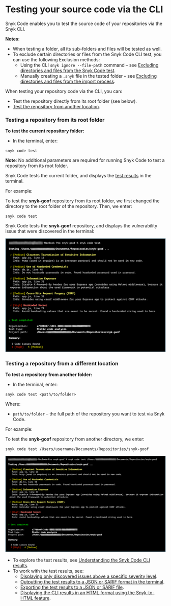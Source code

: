 # Testing your source code via the CLI

Snyk Code enables you to test the source code of your repositories via the Snyk CLI.

**Notes**:

* When testing a folder, all its sub-folders and files will be tested as well.
* To exclude certain directories or files from the Snyk Code CLI test, you can use the following Exclusion methods:
  * Using the CLI `snyk ignore --file-path` command – see [Excluding directories and files from the Snyk Code test](excluding-directories-and-files-from-the-snyk-code-cli-test.md).
  * Manually creating a `.snyk` file in the tested folder – see [Excluding directories and files from the import process](https://docs.snyk.io/products/snyk-code/getting-started-with-snyk-code/activating-snyk-code-using-the-web-ui/step-3-importing-repositories-to-snyk-for-the-snyk-code-testing/excluding-directories-and-files-from-the-import-process).

When testing your repository code via the CLI, you can:

* Test the repository directly from its root folder (see below).
* [Test the repository from another location](testing-your-source-code-via-the-cli.md#testing-a-repository-from-a-different-location).

### **Testing a repository from its root folder**

**To test the current repository folder:**

* In the terminal, enter:

```
snyk code test
```

**Note**: No additional parameters are required for running Snyk Code to test a repository from its root folder.

Snyk Code tests the current folder, and displays the [test results](https://docs.snyk.io/products/snyk-code/cli-for-snyk-code/snyk-code-cli-results) in the terminal.

For example:

To test the **snyk-goof** repository from its root folder, we first changed the directory to the root folder of the repository. Then, we enter:

```
snyk code test
```

Snyk Code tests the **snyk-goof** repository, and displays the vulnerability issue that were discovered in the terminal:

![](<../../../.gitbook/assets/Snyk Code - CLI - snyk code test - Results - 1 (1) (1) (1) (1) (1) (1) (1) (1) (1) (1) (1) (1) (1) (1) (1) (1) (1) (1) (1) (1) (1) (1) (1) (1) (1) (1) (1) (1) (1) (1) (1).png>)

### **Testing a repository from a different location**

**To test a repository from another folder:**

* In the terminal, enter:

```
snyk code test <path/to/folder>
```

Where:

* `path/to/folder` – the full path of the repository you want to test via Snyk Code.

For example:

To test the **snyk-goof** repository from another directory, we enter:

```
snyk code test /Users/username/Documents/Repositories/snyk-goof
```

![](<../../../.gitbook/assets/snyk Code - CLI - snyk code test - Any folder - 2.png>)

* To explore the test results, see [Understanding the Snyk Code CLI results](https://docs.snyk.io/products/snyk-code/cli-for-snyk-code/snyk-code-cli-results).
* To work with the test results, see:
  * [Displaying only discovered issues above a specific severity level](https://docs.snyk.io/products/snyk-code/cli-for-snyk-code/working-with-the-snyk-code-cli-results/displaying-only-discovered-issues-above-a-specific-severity-level).
  * [Outputting the test results to a JSON or SARIF format in the terminal](https://docs.snyk.io/products/snyk-code/cli-for-snyk-code/working-with-the-snyk-code-cli-results/outputting-the-test-results-to-a-json-or-sarif-format-in-the-terminal).
  * [Exporting the test results to a JSON or SARIF file](https://docs.snyk.io/products/snyk-code/cli-for-snyk-code/working-with-the-snyk-code-cli-results/exporting-the-test-results-to-a-json-or-sarif-file).
  * [Displaying the CLI results in an HTML format using the Snyk-to-HTML feature](https://docs.snyk.io/products/snyk-code/cli-for-snyk-code/displaying-the-cli-results-in-an-html-format-using-the-snyk-to-html-feature).
